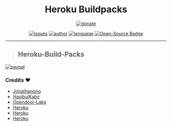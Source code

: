 <h1 align="center">Heroku Buildpacks</h1> 
<p align="center">
<a href="#"><img alt="donate" src="https://c5.patreon.com/external/logo/become_a_patron_button@2x.png"/></a>
</p>
<p align="center">
<a href="https://img.shields.io/github/issues/imsawankumar/Heroku-Build-Packs"><img alt="issues" src="https://img.shields.io/github/issues/imsawankumar/Heroku-Build-Packs"/></a>
<a href="https://sawankumar.gitlab.io/"><img alt="author" src="https://img.shields.io/badge/author-Sawan%20Kumar-red"/></a>
<a href="https://www.python.org/"><img alt="language" src="https://img.shields.io/badge/Made%20with-Python-1f425f.svg"/></a>
<a href="https://github.com/ellerbrock/open-source-badges/"><img alt="Open-Source Badge" src="https://badges.frapsoft.com/os/v1/open-source.svg?v=103"/></a>
</p>

<hr>

> ## Heroku-Build-Packs

[![paypal](https://www.paypalobjects.com/en_US/i/btn/btn_donateCC_LG.gif)](https://paypal.me/sawan1800)

### Credits :heart:‍ 

* [Jonathanong](https://github.com/jonathanong/heroku-buildpack-ffmpeg-latest)
* [HasibulKabir](https://github.com/HasibulKabir/heroku-buildpack-rarlab)
* [Opendoor-Labs](https://github.com/opendoor-labs/heroku-buildpack-p7zip)
* [Heroku](https://github.com/heroku/heroku-buildpack-google-chrome)
* [Heroku](https://github.com/heroku/heroku-buildpack-chromedriver)
* [Heroku](https://github.com/heroku/heroku-buildpack-apt)

